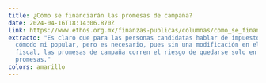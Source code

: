 ```yaml
---
title: ¿Cómo se financiarán las promesas de campaña?
date: 2024-04-16T18:14:06.870Z
link: https://www.ethos.org.mx/finanzas-publicas/columnas/como_se_financiaran_las_promesas_de_campana
extracto: "Es claro que para las personas candidatas hablar de impuestos no es
  cómodo ni popular, pero es necesario, pues sin una modificación en el ámbito
  fiscal, las promesas de campaña corren el riesgo de quedarse solo en eso: en
  promesas."
colors: amarillo
---
```

